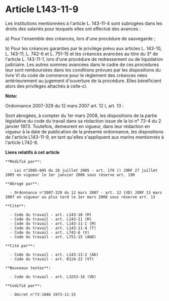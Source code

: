 # Article L143-11-9

Les institutions mentionnées à l'article L. 143-11-4 sont subrogées dans les droits des salariés pour lesquels elles ont
effectué des avances :

a) Pour l'ensemble des créances, lors d'une procédure de sauvegarde ;

b) Pour les créances garanties par le privilège prévu aux articles L. 143-10, L. 143-11, L. 742-6 et L. 751-15 et les
créances avancées au titre du 3° de l'article L. 143-11-1, lors d'une procédure de redressement ou de liquidation judiciaire.
Les autres sommes avancées dans le cadre de ces procédures leur sont remboursées dans les conditions prévues par les
dispositions du livre VI du code de commerce pour le règlement des créances nées antérieurement au jugement d'ouverture de la
procédure. Elles bénéficient alors des privilèges attachés à celle-ci.

**Nota:**

Ordonnance 2007-329 du 12 mars 2007 art. 12 I, art. 13 : 

Sont abrogées, à compter du 1er mars 2008, les dispositions de la partie législative du code du travail dans sa rédaction
issue de la loi n° 73-4 du 2 janvier 1973. Toutefois, demeurent en vigueur, dans leur rédaction en vigueur à la date de
publication de la présente ordonnance, les dispositions de l'article L143-11-9, en tant qu'elles s'appliquent aux marins
mentionnés à l'article L742-6.

**Liens relatifs à cet article**

	**Modifié par**:

	  - Loi n°2005-845 du 26 juillet 2005 - art. 179 () JORF 27 juillet 2005 en vigueur le 1er janvier 2006 sous réserve art. 190

	**Abrogé par**:

	  - Ordonnance n°2007-329 du 12 mars 2007 - art. 12 (VD) JORF 13 mars 2007 en vigueur au plus tard le 1er mars 2008 sous réserve art. 13

	**Cite**:

	  - Code du travail - art. L143-10 (M)
	  - Code du travail - art. L143-11 (M)
	  - Code du travail - art. L143-11-1 (M)
	  - Code du travail - art. L143-11-4 (T)
	  - Code du travail - art. L742-6 (V)
	  - Code du travail - art. L751-15 (AbD)

	**Cité par**:

	  - Code du travail - art. L143-13-2 (Ab)
	  - Code du travail - art. R124-22 (VT)

	**Nouveaux textes**:

	  - Code du travail - art. L3253-16 (VD)

	**Codifié par**:

	  - Décret n°73-1046 1973-11-15
